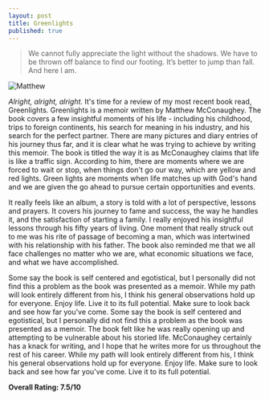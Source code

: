 ```yaml
---
layout: post
title: Greenlights
published: true
---
```

> We cannot fully appreciate the light without the shadows. We have to be thrown off balance to find our footing. It’s better to jump than fall. And here I am.

![Matthew](https://external-content.duckduckgo.com/iu/?u=https%3A%2F%2Fmedia.audiobookstore.com%2Fd%2Fu%2Fdu79%2Fdu79-square.jpg&f=1&nofb=1)

_Alright, alright, alright._ It's time for a review of my most recent book read, Greenlights. Greenlights is a memoir written by Matthew McConaughey. The book covers a few insightful moments of his life - including his childhood, trips to foreign continents, his search for meaning in his industry, and his search for the perfect partner. There are many pictures and diary entries of his journey thus far, and it is clear what he was trying to achieve by writing this memoir. The book is titled the way it is as McConaughey claims that life is like a traffic sign. According to him, there are moments where we are forced to wait or stop, when things don't go our way, which are yellow and red lights. Green lights are moments when life matches up with God's hand and we are given the go ahead to pursue certain opportunities and events.

It really feels like an album, a story is told with a lot of perspective, lessons and prayers. It covers his journey to fame and success, the way he handles it, and the satisfaction of starting a family. I really enjoyed his insightful lessons through his fifty years of living. One moment that really struck out to me was his rite of passage of becoming a man, which was intertwined with his relationship with his father. The book also reminded me that we all face challenges no matter who we are, what economic situations we face, and what we have accomplished.

Some say the book is self centered and egotistical, but I personally did not find this a problem as the book was presented as a memoir. While my path will look entirely different from his, I think his general observations hold up for everyone. Enjoy life. Live it to its full potential. Make sure to look back and see how far you've come.
Some say the book is self centered and egotistical, but I personally did not find this a problem as the book was presented as a memoir. The book felt like he was really opening up and attempting to be vulnerable about his storied life. McConaughey certainly has a knack for writing, and I hope that he writes more for us throughout the rest of his career. While my path will look entirely different from his, I think his general observations hold up for everyone. Enjoy life. Make sure to look back and see how far you've come. Live it to its full potential.

**Overall Rating: 7.5/10**
